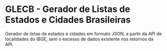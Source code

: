 # GLECB - Gerador de Listas de Estados e Cidades Brasileiras
Gerador de listas de estados e cidades em formato JSON, a partir da API de localidades do IBGE, sem o excesso de dados existente nos retornos da API.
